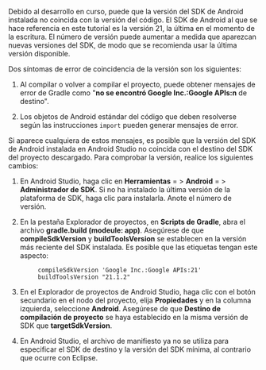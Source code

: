 ﻿Debido al desarrollo en curso, puede que la versión del SDK de Android instalada no coincida con la versión del código. El SDK de Android al que se hace referencia en este tutorial es la versión 21, la última en el momento de la escritura. El número de versión puede aumentar a medida que aparezcan nuevas versiones del SDK, de modo que se recomienda usar la última versión disponible.

Dos síntomas de error de coincidencia de la versión son los siguientes:

1. Al compilar o volver a compilar el proyecto, puede obtener mensajes de error de Gradle como "**no se encontró Google Inc.:Google APIs:n** de destino".

2. Los objetos de Android estándar del código que deben resolverse según las instrucciones  `import` pueden generar mensajes de error.

Si aparece cualquiera de estos mensajes, es posible que la versión del SDK de Android instalada en Android Studio no coincida con el destino del SDK del proyecto descargado.  Para comprobar la versión, realice los siguientes cambios:


1. En Android Studio, haga clic en **Herramientas** = > **Android** = > **Administrador de SDK**. Si no ha instalado la última versión de la plataforma de SDK, haga clic para instalarla. Anote el número de versión.

2. En la pestaña Explorador de proyectos, en **Scripts de Gradle**, abra el archivo **gradle.build (modeule: app)**. Asegúrese de que **compileSdkVersion** y **buildToolsVersion** se establecen en la versión más reciente del SDK instalada. Es posible que las etiquetas tengan este aspecto:
 
	 	    compileSdkVersion 'Google Inc.:Google APIs:21'
    		buildToolsVersion "21.1.2"
	
3. En el Explorador de proyectos de Android Studio, haga clic con el botón secundario en el nodo del proyecto, elija **Propiedades** y en la columna izquierda, seleccione **Android**. Asegúrese de que **Destino de compilación de proyecto** se haya establecido en la misma versión de SDK que **targetSdkVersion**.

4. En Android Studio, el archivo de manifiesto ya no se utiliza para especificar el SDK de destino y la versión del SDK mínima, al contrario que ocurre con Eclipse.
<!--HONumber=47-->
